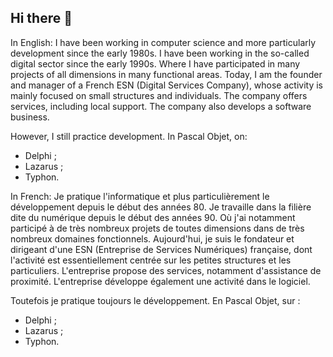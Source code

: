 ## Hi there 👋

<!--
**Libaud/Libaud** is a ✨ _special_ ✨ repository because its `README.md` (this file) appears on your GitHub profile.

Here are some ideas to get you started:

- 🔭 I’m currently working on ...
- 🌱 I’m currently learning ...
- 👯 I’m looking to collaborate on ...
- 🤔 I’m looking for help with ...
- 💬 Ask me about ...
- 📫 How to reach me: ...
- 😄 Pronouns: ...
- ⚡ Fun fact: ...
-->
In English:
I have been working in computer science and more particularly development since the early 1980s. I have been working in the so-called digital sector since the early 1990s. Where I have participated in many projects of all dimensions in many functional areas. Today, I am the founder and manager of a French ESN (Digital Services Company), whose activity is mainly focused on small structures and individuals. The company offers services, including local support. The company also develops a software business.

However, I still practice development. In Pascal Objet, on:
- Delphi ;
- Lazarus ;
- Typhon.

In French:
Je pratique l'informatique et plus particulièrement le développement depuis le début des années 80.
Je travaille dans la filière dite du numérique depuis le début des années 90. Où j'ai notamment participé à de très nombreux projets de toutes dimensions dans de très nombreux domaines fonctionnels.
Aujourd'hui, je suis le fondateur et dirigeant d'une ESN (Entreprise de Services Numériques) française, dont l'activité est essentiellement centrée sur les petites structures et les particuliers. L'entreprise propose des services, notamment d'assistance de proximité. L'entreprise développe également une activité dans le logiciel.

Toutefois je pratique toujours le développement. En Pascal Objet, sur :
- Delphi ;
- Lazarus ;
- Typhon.
